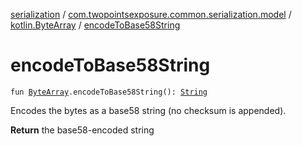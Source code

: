 [serialization](../../index.md) / [com.twopointsexposure.common.serialization.model](../index.md) / [kotlin.ByteArray](index.md) / [encodeToBase58String](./encode-to-base58-string.md)

# encodeToBase58String

`fun `[`ByteArray`](https://kotlinlang.org/api/latest/jvm/stdlib/kotlin/-byte-array/index.html)`.encodeToBase58String(): `[`String`](https://kotlinlang.org/api/latest/jvm/stdlib/kotlin/-string/index.html)

Encodes the bytes as a base58 string (no checksum is appended).

**Return**
the base58-encoded string

